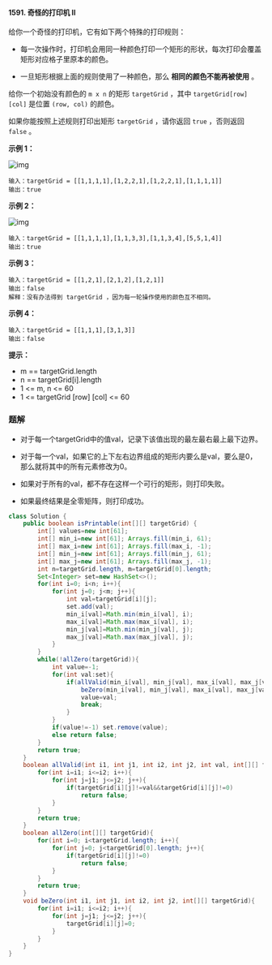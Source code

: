 #### 1591. 奇怪的打印机 II

给你一个奇怪的打印机，它有如下两个特殊的打印规则：

- 每一次操作时，打印机会用同一种颜色打印一个矩形的形状，每次打印会覆盖矩形对应格子里原本的颜色。

- 一旦矩形根据上面的规则使用了一种颜色，那么 **相同的颜色不能再被使用** 。

给你一个初始没有颜色的 `m x n` 的矩形 `targetGrid` ，其中 `targetGrid[row][col]` 是位置 `(row, col)` 的颜色。

如果你能按照上述规则打印出矩形 `targetGrid` ，请你返回 `true` ，否则返回 `false` 。

**示例 1：**

![img](http://gitlab.wsh-study.com/xp-study/LeeteCode/-/blob/master/贪心算法/images/奇怪的打印机II/1.jpg)

```shell
输入：targetGrid = [[1,1,1,1],[1,2,2,1],[1,2,2,1],[1,1,1,1]]
输出：true
```

**示例 2：**

![img](http://gitlab.wsh-study.com/xp-study/LeeteCode/-/blob/master/贪心算法/images/奇怪的打印机II/2.jpg)

```shell
输入：targetGrid = [[1,1,1,1],[1,1,3,3],[1,1,3,4],[5,5,1,4]]
输出：true
```

**示例 3：**

```shell
输入：targetGrid = [[1,2,1],[2,1,2],[1,2,1]]
输出：false
解释：没有办法得到 targetGrid ，因为每一轮操作使用的颜色互不相同。
```

**示例 4：**

```shell
输入：targetGrid = [[1,1,1],[3,1,3]]
输出：false
```

**提示：**

* m == targetGrid.length
* n == targetGrid[i].length
* 1 <= m, n <= 60
* 1 <= targetGrid [row] [col] <= 60



### 题解

- 对于每一个targetGrid中的值val，记录下该值出现的最左最右最上最下边界。

- 对于每一个val，如果它的上下左右边界组成的矩形内要么是val，要么是0，那么就将其中的所有元素修改为0。

- 如果对于所有的val，都不存在这样一个可行的矩形，则打印失败。

- 如果最终结果是全零矩阵，则打印成功。

```java
class Solution {
    public boolean isPrintable(int[][] targetGrid) {
        int[] values=new int[61];
        int[] min_i=new int[61]; Arrays.fill(min_i, 61);
        int[] max_i=new int[61]; Arrays.fill(max_i, -1);
        int[] min_j=new int[61]; Arrays.fill(min_j, 61);
        int[] max_j=new int[61]; Arrays.fill(max_j, -1);
        int n=targetGrid.length, m=targetGrid[0].length;
        Set<Integer> set=new HashSet<>();
        for(int i=0; i<n; i++){
            for(int j=0; j<m; j++){
                int val=targetGrid[i][j];
                set.add(val);
                min_i[val]=Math.min(min_i[val], i);
                max_i[val]=Math.max(max_i[val], i);
                min_j[val]=Math.min(min_j[val], j);
                max_j[val]=Math.max(max_j[val], j);
            }
        }
        while(!allZero(targetGrid)){
            int value=-1;
            for(int val:set){
                if(allValid(min_i[val], min_j[val], max_i[val], max_j[val], val, targetGrid)){
                    beZero(min_i[val], min_j[val], max_i[val], max_j[val], targetGrid);
                    value=val;
                    break;
                }
            }
            if(value!=-1) set.remove(value);
            else return false;
        }
        return true;
    }
    boolean allValid(int i1, int j1, int i2, int j2, int val, int[][] targetGrid){
        for(int i=i1; i<=i2; i++){
            for(int j=j1; j<=j2; j++){
                if(targetGrid[i][j]!=val&&targetGrid[i][j]!=0)
                    return false;
            }
        }
        return true;
    }
    boolean allZero(int[][] targetGrid){
        for(int i=0; i<targetGrid.length; i++){
            for(int j=0; j<targetGrid[0].length; j++){
                if(targetGrid[i][j]!=0)
                    return false;
            }
        }
        return true;
    }
    void beZero(int i1, int j1, int i2, int j2, int[][] targetGrid){
        for(int i=i1; i<=i2; i++){
            for(int j=j1; j<=j2; j++){
                targetGrid[i][j]=0;
            }
        }
    }
}
```

